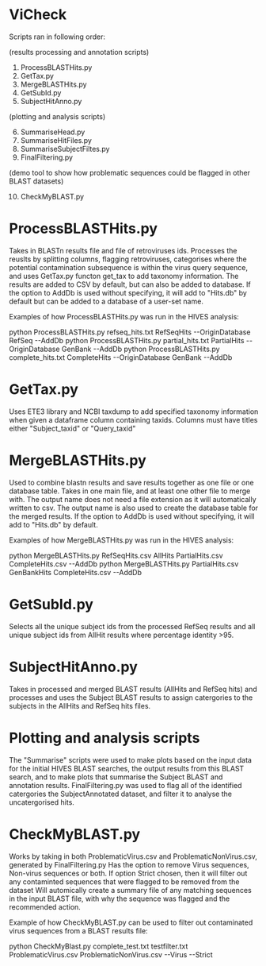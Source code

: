 # ViCheck

Scripts ran in following order:

(results processing and annotation scripts)

1. ProcessBLASTHits.py
2. GetTax.py
3. MergeBLASTHits.py
4. GetSubId.py
5. SubjectHitAnno.py
   
(plotting and analysis scripts)

6. SummariseHead.py
7. SummariseHitFiles.py
8. SummariseSubjectFiltes.py
9. FinalFiltering.py
    
(demo tool to show how problematic sequences could be flagged in other BLAST datasets)

10. CheckMyBLAST.py



# ProcessBLASTHits.py

Takes in BLASTn results file and file of retroviruses ids. Processes the reuslts by splitting columns, flagging retroviruses, categorises where the potential contamination subsequence is within the virus query sequence, and uses GetTax.py functon get_tax to add taxonomy information.
The results are added to CSV by default, but can also be added to database.
If the option to AddDb is used without specifying, it will add to "Hits.db" by default but can be added to a database of a user-set name.

Examples of how ProcessBLASTHits.py was run in the HIVES analysis:

python ProcessBLASTHits.py refseq_hits.txt RefSeqHits --OriginDatabase RefSeq --AddDb
python ProcessBLASTHits.py partial_hits.txt PartialHits  --OriginDatabase GenBank --AddDb
python ProcessBLASTHits.py complete_hits.txt CompleteHits --OriginDatabase GenBank --AddDb

# GetTax.py
Uses ETE3 library and NCBI taxdump to add specified taxonomy information when given a dataframe column containing taxids. Columns must have titles either "Subject_taxid" or "Query_taxid"

# MergeBLASTHits.py

Used to combine blastn results and save results together as one file or one database table. Takes in one main file, and at least one other file to merge with. 
The output name does not need a file extension as it will automatically written to csv. The output name is also used to create the database table for the merged results.
If the option to AddDb is used without specifying, it will add to "Hits.db" by default.


Examples of how MergeBLASTHits.py was run in the HIVES analysis:

python MergeBLASTHits.py RefSeqHits.csv AllHits PartialHits.csv CompleteHits.csv --AddDb
python MergeBLASTHits.py PartialHits.csv GenBankHits CompleteHits.csv --AddDb

# GetSubId.py
Selects all the unique subject ids from the processed RefSeq results and all unique subject ids from AllHit results where percentage identity >95. 

# SubjectHitAnno.py
Takes in processed and merged BLAST results (AllHits and RefSeq hits) and processes and uses the Subject BLAST results to assign catergories to the subjects in the AllHits and RefSeq hits files.

# Plotting and analysis scripts
The "Summarise" scripts were used to make plots based on the input data for the initial HIVES BLAST searches, the output results from this BLAST search, and to make plots that summarise the Subject BLAST and annotation results. 
FinalFiltering.py was used to flag all of the identified catergories the SubjectAnnotated dataset, and filter it to analyse the uncatergorised hits.

# CheckMyBLAST.py
Works by taking in both ProblematicVirus.csv and ProblematicNonVirus.csv, generated by FinalFiltering.py
Has the option to remove Virus sequences,  Non-virus sequences or both.
If option Strict chosen, then it will filter out any contaminted sequences that were flagged to be removed from the dataset
Will automically create a summary file of any matching sequences in the input BLAST file, with why the sequence was flagged and the recommended action.

Example of how CheckMyBLAST.py can be used to filter out contaminated virus sequences from a BLAST results file:

python CheckMyBlast.py complete_test.txt testfilter.txt ProblematicVirus.csv ProblematicNonVirus.csv --Virus --Strict
